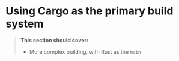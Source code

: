 # Using Cargo as the primary build system

> **This section should cover:**
>
> * More complex building, with Rust as the `main`